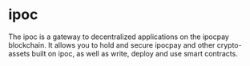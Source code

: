 # ipoc
The ipoc is a gateway to decentralized applications on the ipocpay blockchain. It allows you to hold and secure ipocpay and other crypto-assets built on ipoc, as well as write, deploy and use smart contracts.
